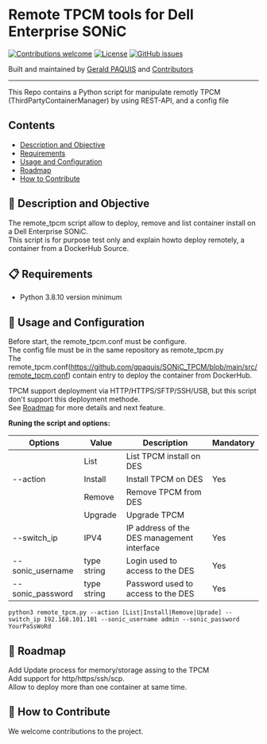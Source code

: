 # Remote TPCM tools for Dell Enterprise SONiC

[![Contributions welcome](https://img.shields.io/badge/contributions-welcome-orange.svg)](#-how-to-contribute)
[![License](https://img.shields.io/badge/license-GPL-blue.svg)](https://github.com/gpaquis/SONiC_TPCM/blob/main/License.md)
[![GitHub issues](https://img.shields.io/github/issues/gpaquis/SONIC_TPCM)](https://github.com/gpaquis/SONiC_TPCM/issues)

Built and maintained by [Gerald PAQUIS](https://github.com/gpaquis) and [Contributors](https://github.com/gpaquis/SONiC_TPCM/graphs/contributors)

--------------------
This Repo contains a Python script for manipulate remotly TPCM (ThirdPartyContainerManager) by using REST-API, and a config file

## Contents

- [Description and Objective](#-description-and-objective)
- [Requirements](#-requirements)
- [Usage and Configuration](#Usage-and-Configuration)
- [Roadmap](#Roadmap)
- [How to Contribute](#-how-to-contribute)

## 🚀 Description and Objective

The remote_tpcm script allow to deploy, remove and list container install on a Dell Enterprise SONiC. <br />
This script is for purpose test only and explain howto deploy remotely, a container from a DockerHub Source.

## 📋 Requirements
- Python 3.8.10 version minimum 

## 🏁 Usage and Configuration
Before start, the remote_tpcm.conf must be configure. <br />
The config file must be in the same repository as remote_tpcm.py <br />
The remote_tpcm.conf(https://github.com/gpaquis/SONiC_TPCM/blob/main/src/remote_tpcm.conf) contain entry to deploy the container from DockerHub.

TPCM support deployment via HTTP/HTTPS/SFTP/SSH/USB, but this script don't support this deployment methode.<br />
See [Roadmap](#Roadmap) for more details and next feature.

**Runing the script and options:**

| Options         | Value       | Description                                 | Mandatory |
|-----------------|-------------|---------------------------------------------|-----------|
|                 | List        | List TPCM install on DES                    |           |
|--action         | Install     | Install TPCM on DES                         |   Yes     |
|                 | Remove      | Remove TPCM from DES                        |           |
|                 | Upgrade     | Upgrade TPCM                                |           |
|--switch_ip      | IPV4        | IP address of the DES management interface  |   Yes     |
|--sonic_username | type string | Login used to access to the DES             |   Yes     |
|--sonic_password | type string | Password used to access to the DES          |   Yes     |


  `python3 remote_tpcm.py --action [List|Install|Remove|Uprade] --switch_ip 192.168.101.101 --sonic_username admin --sonic_password YourPaSsWoRd`

## 📅 Roadmap
Add Update process for memory/storage assing to the TPCM <br />
Add support for http/https/ssh/scp. <br />
Allow to deploy more than one container at same time. <br />


## 👏 How to Contribute
We welcome contributions to the project.
